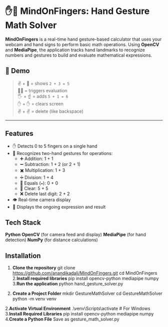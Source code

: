 # ✋🧠 MindOnFingers: Hand Gesture Math Solver

**MindOnFingers** is a real-time hand gesture-based calculator that uses your webcam and hand signs to perform basic math operations. Using **OpenCV** and **MediaPipe**, the application tracks hand landmarks to recognize numbers and gestures to build and evaluate mathematical expressions.


## 📸 Demo

> ✌️ + 🤞 = shows `2 + 3 = 5`  
> 👊👊 = triggers evaluation  
> 🖐 + ☝️ = adds `5 + 1 = 6`  
> ✋ + ✋ = clears screen  
> ✌️ + ✌️ = delete (like backspace)

---

##  Features

- ✋ Detects 0 to 5 fingers on a single hand
- 🤝 Recognizes two-hand gestures for operations:
  - ➕ Addition: 1 + 1
  - ➖ Subtraction: 1 + 2 (or 2 + 1)
  - ✖️ Multiplication: 1 + 3
  - ➗ Division: 1 + 4
  - 🧮 Equals (`=`): 0 + 0
  - 🔄 Clear: 5 + 5
  - ❌ Delete last digit: 2 + 2
- 👁️ Real-time camera display
- 💬 Displays the ongoing expression and result



##  Tech Stack

 **Python**
 **OpenCV** (for camera feed and display)
 **MediaPipe** (for hand detection)
 **NumPy** (for distance calculations)



## Installation

1. **Clone the repository**
git clone https://github.com/anandikadali/MindOnFingers.git
cd MindOnFingers
2.**Install required libraries**
pip install opencv-python mediapipe numpy
3.**Run the application**
python hand_gesture_solver.py

1. **Create a Project Folder**
mkdir GestureMathSolver
cd GestureMathSolver
python -m venv venv

2.**Activate Virtual Environment**
.\venv\Scripts\activate   # For Windows
3.**Install Required Libraries**
pip install opencv-python mediapipe numpy
4.**Create a Python File**
Save as gesture_math_solver.py
